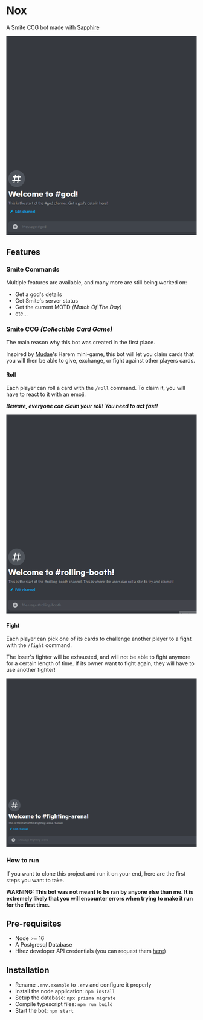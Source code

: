 # Nox

A Smite CCG bot made with [Sapphire](https://github.com/sapphiredev/framework)

![God Command](https://github.com/Tokipudi/Nox/blob/main/src/media/readme/god.gif)

## Features

### Smite Commands

Multiple features are available, and many more are still being worked on:

* Get a god's details
* Get Smite's server status
* Get the current MOTD _(Match Of The Day)_
* etc...

### Smite CCG _(Collectible Card Game)_

The main reason why this bot was created in the first place.

Inspired by [Mudae](https://mudae.fandom.com/wiki/Mudae_Wiki)'s Harem mini-game, this bot will let you claim cards that you will then be able to give, exchange, or fight against other players cards.

#### Roll

Each player can roll a card with the `/roll` command. To claim it, you will have to react to it with an emoji.

_**Beware, everyone can claim your roll! You need to act fast!**_

![Roll Command](https://github.com/Tokipudi/Nox/blob/main/src/media/readme/roll.gif)

#### Fight

Each player can pick one of its cards to challenge another player to a fight with the `/fight` command.

The loser's fighter will be exhausted, and will not be able to fight anymore for a certain length of time. If its owner want to fight again, they will have to use another fighter!

![Fight Command](https://github.com/Tokipudi/Nox/blob/main/src/media/readme/fight.gif)

### How to run

If you want to clone this project and run it on your end, here are the first steps you want to take.

**WARNING: This bot was not meant to be ran by anyone else than me. It is extremely likely that you will encounter errors when trying to make it run for the first time.**

## Pre-requisites

* Node >= 16
* A Postgresql Database
* Hirez developer API credentials (you can request them [here](https://fs12.formsite.com/HiRez/form48/secure_index.html))

## Installation

* Rename `.env.example` to `.env` and configure it properly
* Install the node application: `npm install`
* Setup the database: `npx prisma migrate`
* Compile typescript files: `npm run build`
* Start the bot: `npm start`
